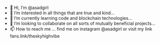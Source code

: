 - 👋 Hi, I’m @asadgirl
- 👀 I’m interested in all things that are true and kind...
- 🌱 I’m currently learning code and blockchain technologies...
- 💞️ I’m looking to collaborate on all sorts of mutually beneficial projects...
- 📫 How to reach me ... find me on instagram @asadgirl or visit my link fans.link/theskyhighvibe

<!---
asadgirl/asadgirl is a ✨ special ✨ repository because its `README.md` (this file) appears on your GitHub profile.
You can click the Preview link to take a look at your changes.
--->
